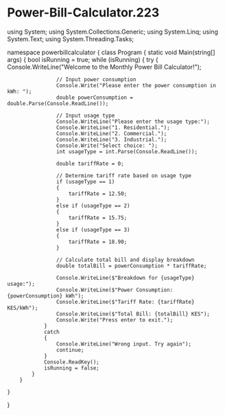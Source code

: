 # Power-Bill-Calculator.223
using System;
using System.Collections.Generic;
using System.Linq;
using System.Text;
using System.Threading.Tasks;

namespace powerbillcalculator
{
    class Program
    {
        static void Main(string[] args)
        {
            bool isRunning = true;
            while (isRunning)
            {
                try
                {
                    Console.WriteLine("Welcome to the Monthly Power Bill Calculator!");

                    // Input power consumption
                    Console.Write("Please enter the power consumption in kWh: ");
                    double powerConsumption = double.Parse(Console.ReadLine());

                    // Input usage type
                    Console.WriteLine("Please enter the usage type:");
                    Console.WriteLine("1. Residential.");
                    Console.WriteLine("2. Commercial.");
                    Console.WriteLine("3. Industrial.");
                    Console.Write("Select choice: ");
                    int usageType = int.Parse(Console.ReadLine());

                    double tariffRate = 0;

                    // Determine tariff rate based on usage type
                    if (usageType == 1)
                    {
                        tariffRate = 12.50;
                    }
                    else if (usageType == 2)
                    {
                        tariffRate = 15.75;
                    }
                    else if (usageType == 3)
                    {
                        tariffRate = 18.90;
                    }

                    // Calculate total bill and display breakdown
                    double totalBill = powerConsumption * tariffRate;

                    Console.WriteLine($"Breakdown for {usageType} usage:");
                    Console.WriteLine($"Power Consumption: {powerConsumption} kWh");
                    Console.WriteLine($"Tariff Rate: {tariffRate} KES/kWh");
                    Console.WriteLine($"Total Bill: {totalBill} KES");
                    Console.Write("Press enter to exit.");
                }
                catch
                {
                    Console.WriteLine("Wrong input. Try again");
                    continue;
                }
                Console.ReadKey();
                isRunning = false;
            }
        }

    }
}
